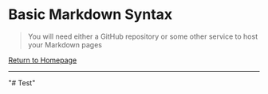 # Basic Markdown Syntax

> You will need either a GitHub repository or some other service to host your Markdown pages

[Return to Homepage](README.md)

---

"# Test"
